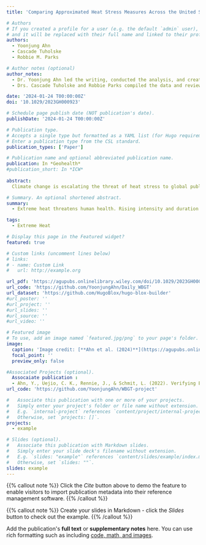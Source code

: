 ```yaml
---
title: 'Comparing Approximated Heat Stress Measures Across the United States'

# Authors
# If you created a profile for a user (e.g. the default `admin` user), write the username (folder name) here
# and it will be replaced with their full name and linked to their profile.
authors:
  - Yoonjung Ahn
  - Cascade Tuholske
  - Robbie M. Parks

# Author notes (optional)
author_notes:
  - Dr. Yoonjung Ahn led the writing, conducted the analysis, and created the visualizations.
  - Drs. Cascade Tuholske and Robbie Parks compiled the data and reviewed the manuscript. Drs. Tuholske and Parks contributed equally.

date: '2024-01-24 T00:00:00Z'
doi: '10.1029/2023GH000923'

# Schedule page publish date (NOT publication's date).
publishDate: '2024-01-24 T00:00:00Z'

# Publication type.
# Accepts a single type but formatted as a YAML list (for Hugo requirements).
# Enter a publication type from the CSL standard.
publication_types: ['Paper']

# Publication name and optional abbreviated publication name.
publication: In *Geohealth*
#publication_short: In *ICW*
 
abstract: 
  Climate change is escalating the threat of heat stress to global public health, with the majority of humans today facing increasingly severe and prolonged heat waves. Accurate weather data reflecting the complexity of measuring heat stress is crucial for reducing the impact of extreme heat on health worldwide. Previous studies have employed Heat Index (HI) and Wet Bulb Globe Temperature (WBGT) metrics to understand extreme heat exposure, forming the basis for heat stress guidelines. However, systematic comparisons of meteorological and climate data sets used for these metrics and the related parameters, like air temperature, humidity, wind speed, and solar radiation crucial for human thermoregulation, are lacking. We compared three heat measures (HImax, WBGTBernard, and WBGTLiljegren) approximated from gridded weather data sets (ERA5‐Land, PRISM, Daymet) with ground‐based data, revealing strong agreement from HI and WBGTBernard (R2 0.76–0.95, RMSE 1.69–6.64°C). Discrepancies varied by Köppen‐Geiger climates (e.g., Adjusted R2 HImax 0.88–0.95, WBGTBernard 0.79–0.97, and WBGTLiljegren 0.80–0.96), and metrological input variables (Adjusted R2 Tmax 0.86–0.94, Tmin 0.91–0.94, Wind 0.33, Solarmax 0.38, Solaravg 0.38, relative humidity 0.51–0.74). Gridded data sets can offer reliable heat exposure assessment, but further research and local networks are vital to reduce measurement errors to fully enhance our understanding of how heat stress measures link to health outcomes.

# Summary. An optional shortened abstract.
summary:  
  - Extreme heat threatens human health. Rising intensity and duration of heat days expose more to hot environments. To understand how extreme heat affects human health, it is important to use accurate weather information and measures that reflect people's actual experience of the heat. Heat Index (HI) and Wet Bulb Globe Temperature (WBGT) are commonly used heat stress metrics that are widely used to set exposure guidelines and policies. However, there have been limited comparisons between daily heat measures and weather variables. In this study, we compared three heat measures (HI, WBGTBernard, and WBGTLiljegren) derived from three widely used gridded weather data sets (ERA5‐Land, PRISM, and Daymet) with ground‐based weather observations. The heat measures calculated from both the gridded weather data and the station data showed a reasonably strong agreement. However, the differences varied depending on the climate types. Gridded weather data sets can provide a reliable approach to assessing heat exposure and impacts based on meteorological variables to produce heat measures. However, further research and the establishment of local ground station networks are necessary to reduce measurement errors in exposure and improve accuracy. This will help us better understand the relationship between heat measures and their impact on health outcomes.

tags:
  - Extreme Heat

# Display this page in the Featured widget?
featured: true

# Custom links (uncomment lines below)
# links:
# - name: Custom Link
#   url: http://example.org

url_pdf: 'https://agupubs.onlinelibrary.wiley.com/doi/10.1029/2023GH000923'
url_code: 'https://github.com/YoonjungAhn/Daily_WBGT'
url_dataset: 'https://github.com/HugoBlox/hugo-blox-builder'
#url_poster: ''
#url_project: ''
#url_slides: ''
#url_source: ''
#url_video: ''

# Featured image
# To use, add an image named `featured.jpg/png` to your page's folder.
image:
  caption: 'Image credit: [**Ahn et al. (2024)**](https://agupubs.onlinelibrary.wiley.com/doi/10.1029/2023GH000923)'
  focal_point: ''
  preview_only: false

#Associated Projects (optional).
  Assocaiate publication : 
  - Ahn, Y., Uejio, C. K., Rennie, J., & Schmit, L. (2022). Verifying Experimental Wet Bulb Globe Temperature Hindcasts Across the United States. GeoHealth, 6(4). https://doi.org/10.1029/2021gh000527
url_code: 'https://github.com/YoonjungAhn/WBGT-project'

#   Associate this publication with one or more of your projects.
#   Simply enter your project's folder or file name without extension.
#   E.g. `internal-project` references `content/project/internal-project/index.md`.
#   Otherwise, set `projects: []`.
projects:
  - example

# Slides (optional).
#   Associate this publication with Markdown slides.
#   Simply enter your slide deck's filename without extension.
#   E.g. `slides: "example"` references `content/slides/example/index.md`.
#   Otherwise, set `slides: ""`.
slides: example
---
```


{{% callout note %}}
Click the _Cite_ button above to demo the feature to enable visitors to import publication metadata into their reference management software.
{{% /callout %}}

{{% callout note %}}
Create your slides in Markdown - click the _Slides_ button to check out the example.
{{% /callout %}}

Add the publication's **full text** or **supplementary notes** here. You can use rich formatting such as including [code, math, and images](https://docs.hugoblox.com/content/writing-markdown-latex/).

